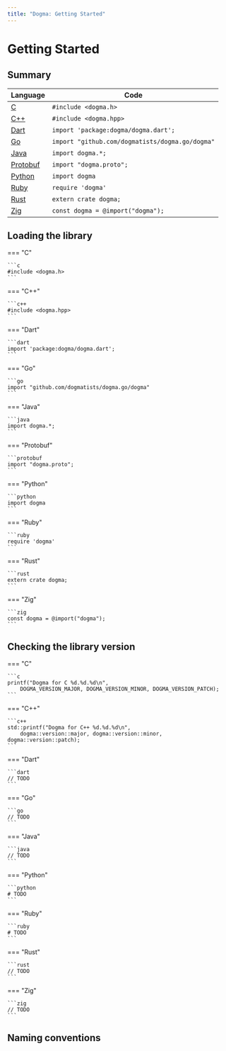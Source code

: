 ```yaml
---
title: "Dogma: Getting Started"
---
```


# Getting Started

## Summary

Language        | Code
:---------------| --------------------------------------------------------------
[C]             | `#include <dogma.h>`
[C++]           | `#include <dogma.hpp>`
[Dart]          | `import 'package:dogma/dogma.dart';`
[Go]            | `import "github.com/dogmatists/dogma.go/dogma"`
[Java]          | `import dogma.*;`
[Protobuf]      | `import "dogma.proto";`
[Python]        | `import dogma`
[Ruby]          | `require 'dogma'`
[Rust]          | `extern crate dogma;`
[Zig]           | `const dogma = @import("dogma");`

[C]:        https://github.com/dogmatists/dogma.c
[C++]:      https://github.com/dogmatists/dogma.cpp
[Dart]:     https://github.com/dogmatists/dogma.dart
[Go]:       https://github.com/dogmatists/dogma.go
[Java]:     https://github.com/dogmatists/dogma.java
[Protobuf]: https://github.com/dogmatists/dogma.pb
[Python]:   https://github.com/dogmatists/dogma.py
[Ruby]:     https://github.com/dogmatists/dogma.rb
[Rust]:     https://github.com/dogmatists/dogma.rs
[Zig]:      https://github.com/dogmatists/dogma.zig

## Loading the library

=== "C"

    ```c
    #include <dogma.h>
    ```

=== "C++"

    ```c++
    #include <dogma.hpp>
    ```

=== "Dart"

    ```dart
    import 'package:dogma/dogma.dart';
    ```

=== "Go"

    ```go
    import "github.com/dogmatists/dogma.go/dogma"
    ```

=== "Java"

    ```java
    import dogma.*;
    ```

=== "Protobuf"

    ```protobuf
    import "dogma.proto";
    ```

=== "Python"

    ```python
    import dogma
    ```

=== "Ruby"

    ```ruby
    require 'dogma'
    ```

=== "Rust"

    ```rust
    extern crate dogma;
    ```

=== "Zig"

    ```zig
    const dogma = @import("dogma");
    ```

## Checking the library version

=== "C"

    ```c
    printf("Dogma for C %d.%d.%d\n",
        DOGMA_VERSION_MAJOR, DOGMA_VERSION_MINOR, DOGMA_VERSION_PATCH);
    ```

=== "C++"

    ```c++
    std::printf("Dogma for C++ %d.%d.%d\n",
        dogma::version::major, dogma::version::minor, dogma::version::patch);
    ```

=== "Dart"

    ```dart
    // TODO
    ```

=== "Go"

    ```go
    // TODO
    ```

=== "Java"

    ```java
    // TODO
    ```

=== "Python"

    ```python
    # TODO
    ```

=== "Ruby"

    ```ruby
    # TODO
    ```

=== "Rust"

    ```rust
    // TODO
    ```

=== "Zig"

    ```zig
    // TODO
    ```

## Naming conventions
